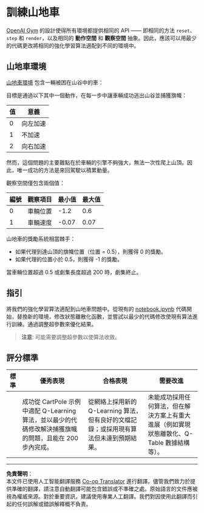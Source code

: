 <!--
CO_OP_TRANSLATOR_METADATA:
{
  "original_hash": "1f2b7441745eb52e25745423b247016b",
  "translation_date": "2025-09-03T18:44:21+00:00",
  "source_file": "8-Reinforcement/2-Gym/assignment.md",
  "language_code": "hk"
}
-->
# 訓練山地車

[OpenAI Gym](http://gym.openai.com) 的設計使得所有環境都提供相同的 API —— 即相同的方法 `reset`、`step` 和 `render`，以及相同的 **動作空間** 和 **觀察空間** 抽象。因此，應該可以用最少的代碼更改將相同的強化學習算法適配到不同的環境中。

## 山地車環境

[山地車環境](https://gym.openai.com/envs/MountainCar-v0/) 包含一輛被困在山谷中的車：

目標是通過以下其中一個動作，在每一步中讓車輛成功逃出山谷並捕獲旗幟：

| 值   | 意義             |
|------|------------------|
| 0    | 向左加速         |
| 1    | 不加速           |
| 2    | 向右加速         |

然而，這個問題的主要難點在於車輛的引擎不夠強大，無法一次性爬上山頂。因此，唯一成功的方法是來回駕駛以積累動量。

觀察空間僅包含兩個值：

| 編號 | 觀察項目         | 最小值 | 最大值 |
|------|------------------|--------|--------|
|  0   | 車輛位置         | -1.2   | 0.6    |
|  1   | 車輛速度         | -0.07  | 0.07   |

山地車的獎勵系統相當棘手：

 * 如果代理到達山頂的旗幟位置（位置 = 0.5），則獲得 0 的獎勵。
 * 如果代理的位置小於 0.5，則獲得 -1 的獎勵。

當車輛位置超過 0.5 或劇集長度超過 200 時，劇集終止。

## 指引

將我們的強化學習算法適配到山地車問題中。從現有的 [notebook.ipynb](notebook.ipynb) 代碼開始，替換新的環境，修改狀態離散化函數，並嘗試以最少的代碼修改使現有算法進行訓練。通過調整超參數來優化結果。

> **注意**: 可能需要調整超參數以使算法收斂。

## 評分標準

| 標準     | 優秀表現                                                                 | 合格表現                                                                 | 需要改進                                                                 |
|----------|------------------------------------------------------------------------|------------------------------------------------------------------------|------------------------------------------------------------------------|
|          | 成功從 CartPole 示例中適配 Q-Learning 算法，並以最少的代碼修改解決捕獲旗幟的問題，且能在 200 步內完成。 | 從網絡上採用新的 Q-Learning 算法，但有良好的文檔記錄；或採用現有算法但未達到預期結果。 | 未能成功採用任何算法，但在解決方案上有重大進展（例如實現狀態離散化、Q-Table 數據結構等）。 |

---

**免責聲明**：  
本文件已使用人工智能翻譯服務 [Co-op Translator](https://github.com/Azure/co-op-translator) 進行翻譯。儘管我們致力於提供準確的翻譯，請注意自動翻譯可能包含錯誤或不準確之處。原始語言的文件應被視為權威來源。對於重要資訊，建議使用專業人工翻譯。我們對因使用此翻譯而引起的任何誤解或錯誤解釋概不負責。